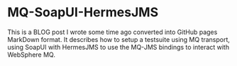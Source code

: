 # MQ-SoapUI-HermesJMS

This is a BLOG post I wrote some time ago converted into GitHub pages MarkDown format.
It describes how to setup a testsuite using MQ transport, using SoapUI with HermesJMS to use the MQ-JMS bindings to interact with WebSphere MQ.
